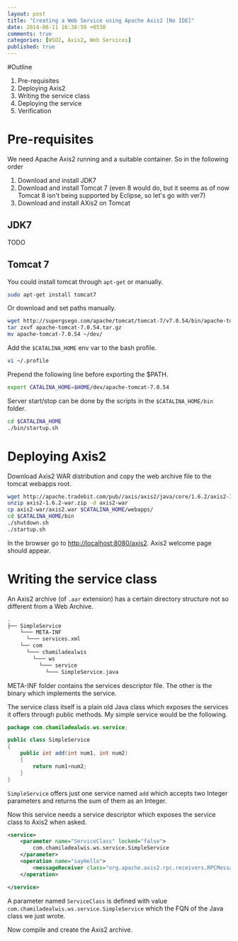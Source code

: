 ```yaml
---
layout: post
title: "Creating a Web Service using Apache Axis2 [No IDE]"
date: 2014-06-11 16:38:50 +0530
comments: true
categories: [WSO2, Axis2, Web Services]
published: true
---
```


#Outline

1. Pre-requisites
2. Deploying Axis2
3. Writing the service class
4. Deploying the service
5. Verification

# Pre-requisites

We need Apache Axis2 running and a suitable container. So in the following order

1. Download and install JDK7
2. Download and install Tomcat 7 (even 8 would do, but it seems as of now Tomcat 8 isn't being supported by Eclipse, so let's go with ver7)
3. Download and install AXis2 on Tomcat

## JDK7

TODO

## Tomcat 7

You could install tomcat through `apt-get` or manually.

``` bash
sudo apt-get install tomcat7
```

Or download and set paths manually.

``` bash
wget http://supergsego.com/apache/tomcat/tomcat-7/v7.0.54/bin/apache-tomcat-7.0.54.tar.gz
tar zxvf apache-tomcat-7.0.54.tar.gz
mv apache-tomcat-7.0.54 ~/dev/
```

Add the `$CATALINA_HOME` env var to the bash profile.

``` bash
vi ~/.profile
```

Prepend the following line before exporting the $PATH.

``` bash
export CATALINA_HOME=$HOME/dev/apache-tomcat-7.0.54
```

Server start/stop can be done by the scripts in the `$CATALINA_HOME/bin` folder.

``` bash
cd $CATALINA_HOME
./bin/startup.sh
```

# Deploying Axis2

Download Axis2 WAR distribution and copy the web archive file to the tomcat webapps root.

``` bash
wget http://apache.tradebit.com/pub//axis/axis2/java/core/1.6.2/axis2-1.6.2-war.zip
unzip axis2-1.6.2-war.zip -d axis2-war
cp axis2-war/axis2.war $CATALINA_HOME/webapps/
cd $CATALINA_HOME/bin
./shutdown.sh
./startup.sh
```

In the browser go to [http://localhost:8080/axis2](http://localhost:8080/axis2). Axis2 welcome page should appear. 

# Writing the service class

An Axis2 archive (of `.aar` extension) has a certain directory structure not so different from a Web Archive. 

``` bash linenos:false mark:4,9
.
├── SimpleService
    └─── META-INF
      └─── services.xml
    └── com
      └─── chamiladealwis
        └─── ws
          └─── service
            └─── SimpleService.java
```

META-INF folder contains the services descriptor file. The other is the binary which implements the service. 

The service class itself is a plain old Java class which exposes the services it offers through public methods. My simple service would be the following.

``` java SimpleService.java
package com.chamiladealwis.ws.service;

public class SimpleService 
{
	public int add(int num1, int num2)
	{
		return num1+num2;
	}
}
```

`SimpleService` offers just one service  named `add` which accepts two Integer parameters and returns the sum of them as an Integer. 

Now this service needs a service descriptor which exposes the service class to Axis2 when asked. 

``` xml services.xml mark:3
<service>
    <parameter name="ServiceClass" locked="false">
        com.chamiladealwis.ws.service.SimpleService
    </parameter>
    <operation name="sayHello">
        <messageReceiver class="org.apache.axis2.rpc.receivers.RPCMessageReceiver" />
    </operation>

</service>
```
A parameter named `ServiceClass` is defined with value `com.chamiladealwis.ws.service.SimpleService` which the FQN of the Java class we just wrote. 

Now compile and create the Axis2 archive.

``` bash

```
